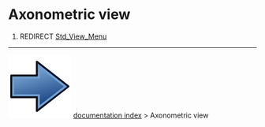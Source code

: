 # Axonometric view
1.  REDIRECT [Std_View_Menu](Std_View_Menu.md)



---
![](images/Button_right.svg) [documentation index](../README.md) > Axonometric view
